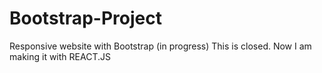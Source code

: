 # Bootstrap-Project
Responsive website with Bootstrap (in progress)
This is closed.
Now I am making it with REACT.JS
